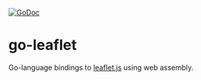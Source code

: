[![GoDoc](https://godoc.org/github.com/ctessum/go-leaflet?status.svg)](https://godoc.org/github.com/ctessum/go-leaflet)

# go-leaflet
Go-language bindings to [leaflet.js](http://leafletjs.com/reference-1.0.2.html) using web assembly. 
